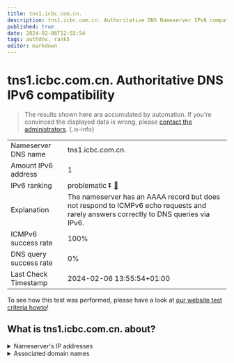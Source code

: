 ```yaml
---
title: tns1.icbc.com.cn.
description: tns1.icbc.com.cn. Authoritative DNS Nameserver IPv6 compatibility
published: true
date: 2024-02-06T12:55:54
tags: authdns, rank5
editor: markdown
---
```


# tns1.icbc.com.cn. Authoritative DNS IPv6 compatibility

> The results shown here are accumulated by automation. If you're convinced the displayed data is wrong, please [contact the administrators](/howto/chat). 
{.is-info}




|   |   |
| - | - |
| Nameserver DNS name | tns1.icbc.com.cn.
| Amount IPv6 address | 1
| IPv6 ranking | problematic :arrow_double_down: [🔗](/howto/ranking) |
| Explanation | The nameserver has an AAAA record but does not respond to ICMPv6 echo requests and rarely answers correctly to DNS queries via IPv6. |
| ICMPv6 success rate | 100%|
| DNS query success rate | 0% |
| Last Check Timestamp | 2024-02-06 13:55:54+01:00 |

To see how this test was performed, please have a look at [our website test criteria howto](/howto/testcriteria/authdns)!


## What is tns1.icbc.com.cn. about?




<details>
<summary>Nameserver's IP addresses</summary>

240e:83:9001:8000::fff0

</details>



<details>
<summary>Associated domain names</summary>

www.icbc-ltd.com

</details>
